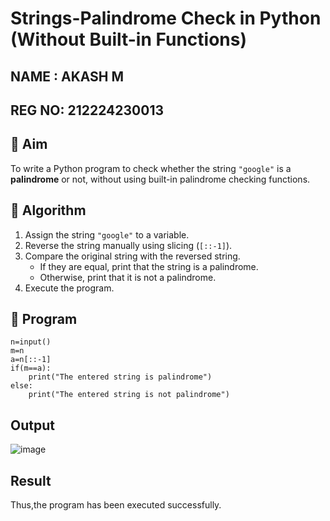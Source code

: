 # Strings-Palindrome Check in Python (Without Built-in Functions)
## NAME : AKASH M
## REG NO: 212224230013
## 🎯 Aim
To write a Python program to check whether the string `"google"` is a **palindrome** or not, without using built-in palindrome checking functions.

## 🧠 Algorithm
1. Assign the string `"google"` to a variable.
2. Reverse the string manually using slicing (`[::-1]`).
3. Compare the original string with the reversed string.
   - If they are equal, print that the string is a palindrome.
   - Otherwise, print that it is not a palindrome.
4. Execute the program.

## 🧾 Program

```
n=input()
m=n
a=n[::-1]
if(m==a):
    print("The entered string is palindrome")
else:
    print("The entered string is not palindrome")
```
## Output
![image](https://github.com/user-attachments/assets/7cc461af-dfad-4f49-aa74-0e2ef554ed4f)

## Result
Thus,the program has been executed successfully.

